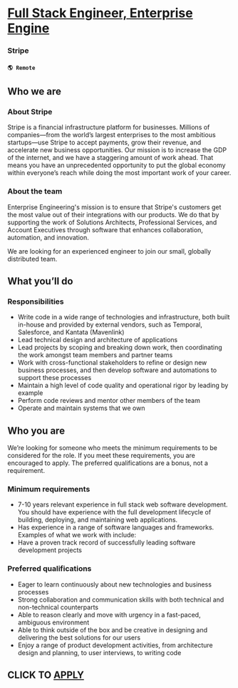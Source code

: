 # [Full Stack Engineer, Enterprise Engine](https://www.remotewlb.com/apply/full-stack-engineer-enterprise-engine)  
### Stripe  
#### `🌎 Remote`  

## Who we are

### About Stripe

Stripe is a financial infrastructure platform for businesses. Millions of companies—from the world’s largest enterprises to the most ambitious startups—use Stripe to accept payments, grow their revenue, and accelerate new business opportunities. Our mission is to increase the GDP of the internet, and we have a staggering amount of work ahead. That means you have an unprecedented opportunity to put the global economy within everyone’s reach while doing the most important work of your career.

### About the team

Enterprise Engineering's mission is to ensure that Stripe's customers get the most value out of their integrations with our products. We do that by supporting the work of Solutions Architects, Professional Services, and Account Executives through software that enhances collaboration, automation, and innovation.

We are looking for an experienced engineer to join our small, globally distributed team.

## What you’ll do

### Responsibilities

  * Write code in a wide range of technologies and infrastructure, both built in-house and provided by external vendors, such as Temporal, Salesforce, and Kantata (Mavenlink)
  * Lead technical design and architecture of applications
  * Lead projects by scoping and breaking down work, then coordinating the work amongst team members and partner teams
  * Work with cross-functional stakeholders to refine or design new business processes, and then develop software and automations to support these processes
  * Maintain a high level of code quality and operational rigor by leading by example
  * Perform code reviews and mentor other members of the team
  * Operate and maintain systems that we own

## **Who you are**

We’re looking for someone who meets the minimum requirements to be considered for the role. If you meet these requirements, you are encouraged to apply. The preferred qualifications are a bonus, not a requirement.

### Minimum requirements

  * 7-10 years relevant experience in full stack web software development. You should have experience with the full development lifecycle of building, deploying, and maintaining web applications.
  * Has experience in a range of software languages and frameworks. Examples of what we work with include:
  * Have a proven track record of successfully leading software development projects

### **Preferred qualifications**

  * Eager to learn continuously about new technologies and business processes
  * Strong collaboration and communication skills with both technical and non-technical counterparts
  * Able to reason clearly and move with urgency in a fast-paced, ambiguous environment
  * Able to think outside of the box and be creative in designing and delivering the best solutions for our users
  * Enjoy a range of product development activities, from architecture design and planning, to user interviews, to writing code  

  
## CLICK TO [APPLY](https://www.remotewlb.com/apply/full-stack-engineer-enterprise-engine)

